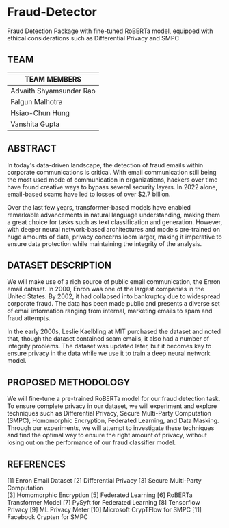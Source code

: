 # Fraud-Detector
Fraud Detection Package with fine-tuned RoBERTa model, equipped with ethical considerations such as Differential Privacy and SMPC

## TEAM
|TEAM MEMBERS|
|---|
|Advaith Shyamsunder Rao|
|Falgun Malhotra|
|Hsiao-Chun Hung|
|Vanshita Gupta|

## ABSTRACT
In today's data-driven landscape, the detection of fraud emails within corporate communications is critical. With email communication still being the most used mode of communication in organizations, hackers over time have found creative ways to bypass several security layers. In 2022 alone, email-based scams have led to losses of over $2.7 billion. 

Over the last few years, transformer-based models have enabled remarkable advancements in natural language understanding, making them a great choice for tasks such as text classification and generation. However, with deeper neural network-based architectures and models pre-trained on huge amounts of data, privacy concerns loom larger, making it imperative to ensure data protection while maintaining the integrity of the analysis.

## DATASET DESCRIPTION
We will make use of a rich source of public email communication, the Enron email dataset. In 2000, Enron was one of the largest companies in the United States. By 2002, it had collapsed into bankruptcy due to widespread corporate fraud. The data has been made public and presents a diverse set of email information ranging from internal, marketing emails to spam and fraud attempts. 

In the early 2000s, Leslie Kaelbling at MIT purchased the dataset and noted that, though the dataset contained scam emails, it also had a number of integrity problems. The dataset was updated later, but it becomes key to ensure privacy in the data while we use it to train a deep neural network model.

## PROPOSED METHODOLOGY
We will fine-tune a pre-trained RoBERTa model for our fraud detection task. To ensure complete privacy in our dataset, we will experiment and explore techniques such as Differential Privacy, Secure Multi-Party Computation (SMPC), Homomorphic Encryption, Federated Learning, and Data Masking. Through our experiments, we will attempt to investigate these techniques and find the optimal way to ensure the right amount of privacy, without losing out on the performance of our fraud classifier model.

## REFERENCES
[1] Enron Email Dataset
[2] Differential Privacy
[3] Secure Multi-Party Computation  
[3] Homomorphic Encryption
[5] Federated Learning
[6] RoBERTa Transformer Model
[7] PySyft for Federated Learning
[8] Tensorflow Privacy
[9] ML Privacy Meter
[10] Microsoft CrypTFlow for SMPC
[11] Facebook Crypten for SMPC

